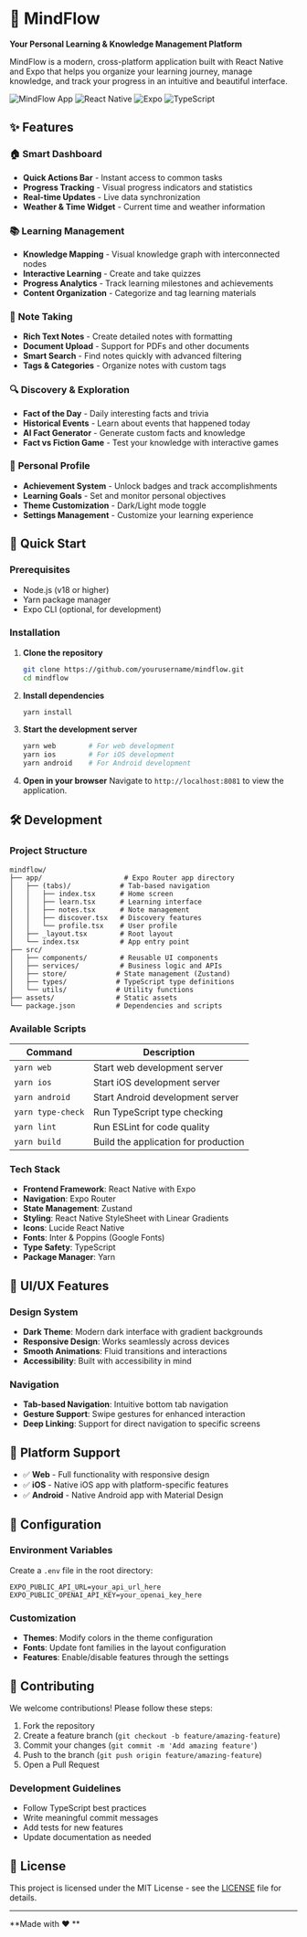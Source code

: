 # 🧠 MindFlow

**Your Personal Learning & Knowledge Management Platform**

MindFlow is a modern, cross-platform application built with React Native and Expo that helps you organize your learning journey, manage knowledge, and track your progress in an intuitive and beautiful interface.

![MindFlow App](https://img.shields.io/badge/Platform-Web%20%7C%20iOS%20%7C%20Android-blue)
![React Native](https://img.shields.io/badge/React%20Native-0.72+-green)
![Expo](https://img.shields.io/badge/Expo-49+-orange)
![TypeScript](https://img.shields.io/badge/TypeScript-5.0+-blue)

## ✨ Features

### 🏠 **Smart Dashboard**
- **Quick Actions Bar** - Instant access to common tasks
- **Progress Tracking** - Visual progress indicators and statistics
- **Real-time Updates** - Live data synchronization
- **Weather & Time Widget** - Current time and weather information

### 📚 **Learning Management**
- **Knowledge Mapping** - Visual knowledge graph with interconnected nodes
- **Interactive Learning** - Create and take quizzes
- **Progress Analytics** - Track learning milestones and achievements
- **Content Organization** - Categorize and tag learning materials

### 📝 **Note Taking**
- **Rich Text Notes** - Create detailed notes with formatting
- **Document Upload** - Support for PDFs and other documents
- **Smart Search** - Find notes quickly with advanced filtering
- **Tags & Categories** - Organize notes with custom tags

### 🔍 **Discovery & Exploration**
- **Fact of the Day** - Daily interesting facts and trivia
- **Historical Events** - Learn about events that happened today
- **AI Fact Generator** - Generate custom facts and knowledge
- **Fact vs Fiction Game** - Test your knowledge with interactive games

### 👤 **Personal Profile**
- **Achievement System** - Unlock badges and track accomplishments
- **Learning Goals** - Set and monitor personal objectives
- **Theme Customization** - Dark/Light mode toggle
- **Settings Management** - Customize your learning experience

## 🚀 Quick Start

### Prerequisites
- Node.js (v18 or higher)
- Yarn package manager
- Expo CLI (optional, for development)

### Installation

1. **Clone the repository**
   ```bash
   git clone https://github.com/yourusername/mindflow.git
   cd mindflow
   ```

2. **Install dependencies**
   ```bash
   yarn install
   ```

3. **Start the development server**
   ```bash
   yarn web        # For web development
   yarn ios        # For iOS development
   yarn android    # For Android development
   ```

4. **Open in your browser**
   Navigate to `http://localhost:8081` to view the application.

## 🛠️ Development

### Project Structure
```
mindflow/
├── app/                    # Expo Router app directory
│   ├── (tabs)/            # Tab-based navigation
│   │   ├── index.tsx      # Home screen
│   │   ├── learn.tsx      # Learning interface
│   │   ├── notes.tsx      # Note management
│   │   ├── discover.tsx   # Discovery features
│   │   └── profile.tsx    # User profile
│   ├── _layout.tsx        # Root layout
│   └── index.tsx          # App entry point
├── src/
│   ├── components/        # Reusable UI components
│   ├── services/          # Business logic and APIs
│   ├── store/            # State management (Zustand)
│   ├── types/            # TypeScript type definitions
│   └── utils/            # Utility functions
├── assets/               # Static assets
└── package.json          # Dependencies and scripts
```

### Available Scripts

| Command | Description |
|---------|-------------|
| `yarn web` | Start web development server |
| `yarn ios` | Start iOS development server |
| `yarn android` | Start Android development server |
| `yarn type-check` | Run TypeScript type checking |
| `yarn lint` | Run ESLint for code quality |
| `yarn build` | Build the application for production |

### Tech Stack

- **Frontend Framework**: React Native with Expo
- **Navigation**: Expo Router
- **State Management**: Zustand
- **Styling**: React Native StyleSheet with Linear Gradients
- **Icons**: Lucide React Native
- **Fonts**: Inter & Poppins (Google Fonts)
- **Type Safety**: TypeScript
- **Package Manager**: Yarn

## 🎨 UI/UX Features

### Design System
- **Dark Theme**: Modern dark interface with gradient backgrounds
- **Responsive Design**: Works seamlessly across devices
- **Smooth Animations**: Fluid transitions and interactions
- **Accessibility**: Built with accessibility in mind

### Navigation
- **Tab-based Navigation**: Intuitive bottom tab navigation
- **Gesture Support**: Swipe gestures for enhanced interaction
- **Deep Linking**: Support for direct navigation to specific screens

## 📱 Platform Support

- ✅ **Web** - Full functionality with responsive design
- ✅ **iOS** - Native iOS app with platform-specific features
- ✅ **Android** - Native Android app with Material Design

## 🔧 Configuration

### Environment Variables
Create a `.env` file in the root directory:
```env
EXPO_PUBLIC_API_URL=your_api_url_here
EXPO_PUBLIC_OPENAI_API_KEY=your_openai_key_here
```

### Customization
- **Themes**: Modify colors in the theme configuration
- **Fonts**: Update font families in the layout configuration
- **Features**: Enable/disable features through the settings

## 🤝 Contributing

We welcome contributions! Please follow these steps:

1. Fork the repository
2. Create a feature branch (`git checkout -b feature/amazing-feature`)
3. Commit your changes (`git commit -m 'Add amazing feature'`)
4. Push to the branch (`git push origin feature/amazing-feature`)
5. Open a Pull Request

### Development Guidelines
- Follow TypeScript best practices
- Write meaningful commit messages
- Add tests for new features
- Update documentation as needed

## 📄 License

This project is licensed under the MIT License - see the [LICENSE](LICENSE) file for details.


---

**Made with ❤️ **
